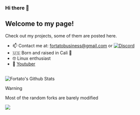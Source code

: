 ### Hi there 👋

## Welcome to my page!
Check out my projects, some of them are posted here.
- 📫 Contact me at: fortatobusiness@gmail.com or <a href="https://discord.gg/"><img src="https://img.shields.io/static/v1?logo=discord&label=&message=Discord&color=36393f&style=flat-square" alt="Discord"></a>
- :us: Born and raised in Cali :bear:
- :nerd_face: Linux enthusiast
- :camera_flash: [Youtuber](https://youtube.com/deadlyfortato)

<br>

<img align="center" src="https://github-readme-stats.vercel.app/api?username=fortato&include_all_commits=true&count_private=true&show_icons=true&line_height=20&title_color=7A7ADB&icon_color=2234AE&text_color=D3D3D3&bg_color=0,000000,130F40" alt="Fortato's Github Stats">

<br>

> [!WARNING]
> Most of the random forks are barely modified

![](https://komarev.com/ghpvc/?username=fortato)
<!--

- 🔭 I’m currently working on ...
- 🌱 I’m currently learning ...
- 👯 I’m looking to collaborate on ...
- 🤔 I’m looking for help with ...
- 💬 Ask me about ...
- 📫 How to reach me: ...
- ⚡ Fun fact: ...
-->
